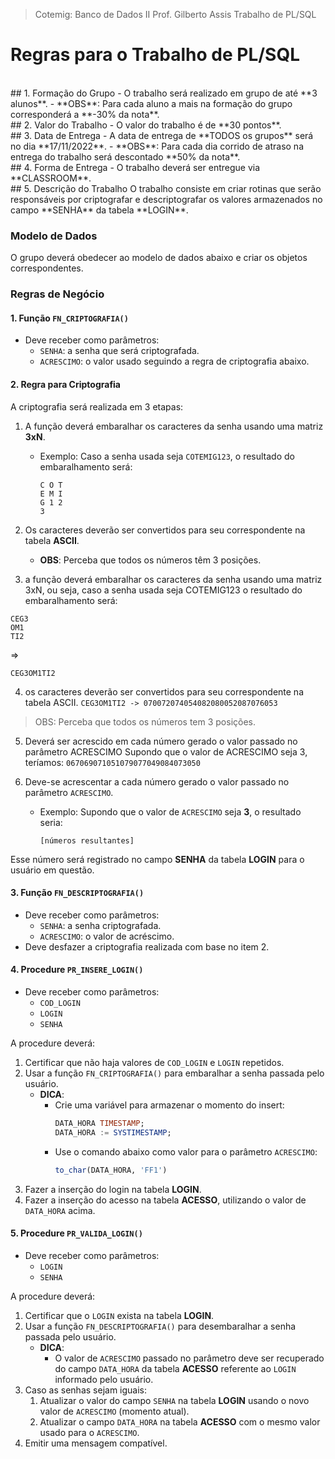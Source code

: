 
> Cotemig: Banco de Dados II
> Prof. Gilberto Assis
> Trabalho de PL/SQL

# Regras para o Trabalho de PL/SQL
</br>
## 1. Formação do Grupo
- O trabalho será realizado em grupo de até **3 alunos**.
  - **OBS**: Para cada aluno a mais na formação do grupo corresponderá a **-30% da nota**.
</br>
## 2. Valor do Trabalho
- O valor do trabalho é de **30 pontos**.
</br>
## 3. Data de Entrega
- A data de entrega de **TODOS os grupos** será no dia **17/11/2022**.
  - **OBS**: Para cada dia corrido de atraso na entrega do trabalho será descontado **50% da nota**.
</br>
## 4. Forma de Entrega
- O trabalho deverá ser entregue via **CLASSROOM**.
</br>
## 5. Descrição do Trabalho
O trabalho consiste em criar rotinas que serão responsáveis por criptografar e descriptografar os valores armazenados no campo **SENHA** da tabela **LOGIN**.

### Modelo de Dados
O grupo deverá obedecer ao modelo de dados abaixo e criar os objetos correspondentes.

### Regras de Negócio

#### 1. Função `FN_CRIPTOGRAFIA()`
- Deve receber como parâmetros:
  - `SENHA`: a senha que será criptografada.
  - `ACRESCIMO`: o valor usado seguindo a regra de criptografia abaixo.

#### 2. Regra para Criptografia
A criptografia será realizada em 3 etapas:

1. A função deverá embaralhar os caracteres da senha usando uma matriz **3xN**.
   - Exemplo: Caso a senha usada seja `COTEMIG123`, o resultado do embaralhamento será:
     ```
     C O T
     E M I
     G 1 2
     3
     ```

2. Os caracteres deverão ser convertidos para seu correspondente na tabela **ASCII**.
   - **OBS**: Perceba que todos os números têm 3 posições.

3. a função deverá embaralhar os caracteres da senha usando uma matriz 3xN, ou seja,
caso a senha usada seja COTEMIG123 o resultado do embaralhamento será:
```
CEG3
OM1
TI2
```
=>
```
CEG3OM1TI2
```

4. os caracteres deverão ser convertidos para seu correspondente na tabela ASCII.
`CEG3OM1TI2 -> 070072074054082080052087076053`
> OBS: Perceba que todos os números tem 3 posições.

5.  Deverá ser acrescido em cada número gerado o valor passado no parâmetro ACRESCIMO
Supondo que o valor de ACRESCIMO seja 3, teríamos:
`067069071051079077049084073050`



6. Deve-se acrescentar a cada número gerado o valor passado no parâmetro `ACRESCIMO`.
   - Exemplo: Supondo que o valor de `ACRESCIMO` seja **3**, o resultado seria:
     ```
     [números resultantes]
     ```

Esse número será registrado no campo **SENHA** da tabela **LOGIN** para o usuário em questão.

#### 3. Função `FN_DESCRIPTOGRAFIA()`
- Deve receber como parâmetros:
  - `SENHA`: a senha criptografada.
  - `ACRESCIMO`: o valor de acréscimo.
- Deve desfazer a criptografia realizada com base no item 2.

#### 4. Procedure `PR_INSERE_LOGIN()`
- Deve receber como parâmetros:
  - `COD_LOGIN`
  - `LOGIN`
  - `SENHA`

A procedure deverá:

1. Certificar que não haja valores de `COD_LOGIN` e `LOGIN` repetidos.
2. Usar a função `FN_CRIPTOGRAFIA()` para embaralhar a senha passada pelo usuário.
   - **DICA**:
     - Crie uma variável para armazenar o momento do insert:
       ```sql
       DATA_HORA TIMESTAMP;
       DATA_HORA := SYSTIMESTAMP;
       ```
     - Use o comando abaixo como valor para o parâmetro `ACRESCIMO`:
       ```sql
       to_char(DATA_HORA, 'FF1')
       ```
3. Fazer a inserção do login na tabela **LOGIN**.
4. Fazer a inserção do acesso na tabela **ACESSO**, utilizando o valor de `DATA_HORA` acima.

#### 5. Procedure `PR_VALIDA_LOGIN()`
- Deve receber como parâmetros:
  - `LOGIN`
  - `SENHA`

A procedure deverá:

1. Certificar que o `LOGIN` exista na tabela **LOGIN**.
2. Usar a função `FN_DESCRIPTOGRAFIA()` para desembaralhar a senha passada pelo usuário.
   - **DICA**:
     - O valor de `ACRESCIMO` passado no parâmetro deve ser recuperado do campo `DATA_HORA` da tabela **ACESSO** referente ao `LOGIN` informado pelo usuário.
3. Caso as senhas sejam iguais:
   1. Atualizar o valor do campo `SENHA` na tabela **LOGIN** usando o novo valor de `ACRESCIMO` (momento atual).
   2. Atualizar o campo `DATA_HORA` na tabela **ACESSO** com o mesmo valor usado para o `ACRESCIMO`.
4. Emitir uma mensagem compatível.
